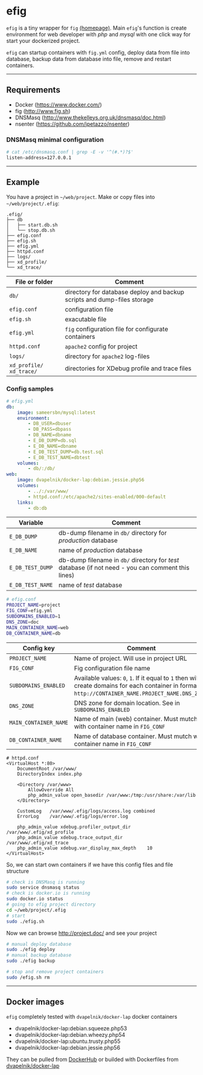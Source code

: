 # efig

`efig` is a tiny wrapper for `fig` [(homepage)](http://www.fig.sh). Main `efig`'s function is create environment for web developer with *php* and *mysql* with one click way for start your dockerized project.

`efig` can startup containers with `fig.yml` config, deploy data from file into database, backup data from database into file, remove and restart containers.

---------------------

## Requirements

* Docker (https://www.docker.com/)
* fig (http://www.fig.sh)
* DNSMasq (http://www.thekelleys.org.uk/dnsmasq/doc.html)
* nsenter (https://github.com/jpetazzo/nsenter)

### DNSMasq minimal configuration

```bash
# cat /etc/dnsmasq.conf | grep -E -v '^(#.*)?$'
listen-address=127.0.0.1
```

---------------------

## Example

You have a project in `~/web/project`. Make or copy files into `~/web/project/.efig`:
```
.efig/
├── db
│   ├── start.db.sh
│   └── stop.db.sh
├── efig.conf
├── efig.sh
├── efig.yml
├── httpd.conf
├── logs/
├── xd_profile/
└── xd_trace/
```
File or folder | Comment
----------------|----------------
`db/` | directory for database deploy and backup scripts and dump-files storage
`efig.conf` | configuration file
`efig.sh` | exacutable file
`efig.yml` | `fig` configuration file for configurate containers
`httpd.conf` | `apache2` config for project
`logs/` | directory for `apache2` log-files
`xd_profile/` `xd_trace/` | directories for XDebug profile and trace files

### Config samples
```yml
# efig.yml
db:
    image: sameersbn/mysql:latest
    environment:
        - DB_USER=dbuser
        - DB_PASS=dbpass
        - DB_NAME=dbname
        - E_DB_DUMP=db.sql
        - E_DB_NAME=dbname
        - E_DB_TEST_DUMP=db.test.sql
        - E_DB_TEST_NAME=dbtest
    volumes:
        - db/:/db/
web:
    image: dvapelnik/docker-lap:debian.jessie.php56
    volumes:
        - ../:/var/www/
        - httpd.conf:/etc/apache2/sites-enabled/000-default
    links:
        - db:db
```
Variable | Comment
------------|-------------
`E_DB_DUMP` | db-dump filename in `db/` directory for *production* database
`E_DB_NAME` | name of *production* database
`E_DB_TEST_DUMP` | db-dump filename in `db/` directory for *test* database (if not need - you can comment this lines)
`E_DB_TEST_NAME` | name of *test* database


```bash
# efig.conf
PROJECT_NAME=project
FIG_CONF=efig.yml
SUBDOMAINS_ENABLED=1
DNS_ZONE=doc
MAIN_CONTAINER_NAME=web
DB_CONTAINER_NAME=db
```

Config key | Comment
-----------|---------
`PROJECT_NAME` | Name of project. Will use in project URL
`FIG_CONF` | Fig configuration file name
`SUBDOMAINS_ENABLED` | Available values: `0`, `1`. If it equal to `1` then will create domains for each container in format: `http://CONTAINER_NAME.PROJECT_NAME.DNS_ZONE`. 
`DNS_ZONE` | DNS zone for domain location. See in `SUBDOMAINS_ENABLED`
`MAIN_CONTAINER_NAME` | Name of main (web) container. Must mutch with container name in `FIG_CONF`
`DB_CONTAINER_NAME` | Name of database container. Must mutch with container name in `FIG_CONF`

```apacheconf
# httpd.conf
<VirtualHost *:80>
    DocumentRoot /var/www/
    DirectoryIndex index.php

    <Directory /var/www>
        AllowOverride All
        php_admin_value open_basedir /var/www:/tmp:/usr/share:/var/lib
    </Directory>

    CustomLog   /var/www/.efig/logs/access.log combined
    ErrorLog    /var/www/.efig/logs/error.log

    php_admin_value xdebug.profiler_output_dir  /var/www/.efig/xd_profile
    php_admin_value xdebug.trace_output_dir     /var/www/.efig/xd_trace
    php_admin_value xdebug.var_display_max_depth    10
</VirtualHost>
```
So, we can start own containers if we have this config files and file structure

```bash
# check is DNSMasq is running
sudo service dnsmasq status
# check is docker.io is running
sudo docker.io status
# going to efig project directory
cd ~/web/project/.efig
# start 
sudo ./efig.sh
```
Now we can browse http://project.doc/ and see your project
```bash
# manual deploy database
sudo ./efig deploy
# manual backup database
sudo ./efig backup
```
```bash
# stop and remove project containers
sudo /efig.sh rm
```

--------------------------

## Docker images

`efig` completely tested with `dvapelnik/docker-lap` docker containers 

* dvapelnik/docker-lap:debian.squeeze.php53
* dvapelnik/docker-lap:debian.wheezy.php54
* dvapelnik/docker-lap:ubuntu.trusty.php55
* dvapelnik/docker-lap:debian.jessie.php56

They can be pulled from [DockerHub](https://registry.hub.docker.com/u/dvapelnik/docker-lap/) or builded with Dockerfiles from [dvapelnik/docker-lap](https://github.com/dvapelnik/docker-lap)

